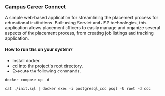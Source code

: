 ### Campus Career Connect

A simple web-based application for streamlining the placement process for educational institutions.
Built using Servlet and JSP technologies, this application allows placement officers to easily manage and
organize several aspects of the placement process, from creating job listings and tracking application.

#### How to run this on your system?

- Install docker. 
- cd into the project's root directory.
- Execute the following commands.

```
docker compose up -d

cat ./init.sql | docker exec -i postgresql_ccc psql -U root -d ccc

```


